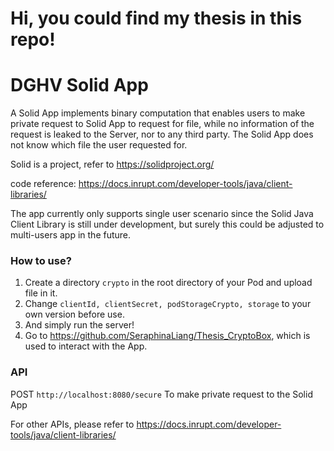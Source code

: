# Hi, you could find my thesis in this repo!

# DGHV Solid App

A Solid App implements binary computation that enables users to
make private request to Solid App to request for file, while no information 
of the request is leaked to the Server, nor to any third party. 
The Solid App does not know which file the user requested for.

Solid is a project, refer to https://solidproject.org/

code reference: https://docs.inrupt.com/developer-tools/java/client-libraries/

The app currently only supports single user scenario since the Solid Java Client Library
is still under development, but surely this could be adjusted to multi-users app in the future.

### How to use?
1. Create a directory `crypto` in the root directory of your Pod and upload file in it.
2. Change `clientId, clientSecret, podStorageCrypto, storage` to your own version before use.
3. And simply run the server! 
4. Go to https://github.com/SeraphinaLiang/Thesis_CryptoBox, which is used to interact with the App.

### API
POST  `http://localhost:8080/secure` To make private request to the Solid App

For other APIs, please refer to https://docs.inrupt.com/developer-tools/java/client-libraries/
